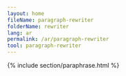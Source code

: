 ```yaml
---
layout: home
fileName: paragraph-rewriter
folderName: rewriter
lang: ar
permalink: /ar/paragraph-rewriter
tool: paragraph-rewriter
---
```

{% include section/paraphrase.html %}
